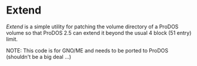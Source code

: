 # Extend

*Extend* is a simple utility for patching the volume directory of a ProDOS
volume so that ProDOS 2.5 can extend it beyond the usual 4 block (51 entry)
limit.

NOTE: This code is for GNO/ME and needs to be ported to ProDOS (shouldn't be
a big deal ...)
